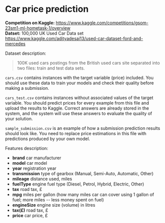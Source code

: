 # Car price prediction 
**Competition on Kaggle:** https://www.kaggle.com/competitions/gsom-23sm1-ml-hometask-1/overview  
**Datset:** 100,000 UK Used Car Data set https://www.kaggle.com/adityadesai13/used-car-dataset-ford-and-mercedes 


Dataset description: 
>100K used cars postings from the British used cars site separated into two files: train and test data sets.

`cars.csv` contains instances with the target variable (price) included. You should use these data to train your models and check their quality before making a submission.

`cars_test.csv` contains instances without associated values of the target variable. You should predict prices for every example from this file and upload the results to Kaggle. Correct answers are already stored in the system, and the system will use these answers to evaluate the quality of your solution.

`sample_submission.csv` is an example of how a submission prediction results should look like. You need to replace price estimations in this file with predictions produced by your own model.

Features description:

- **brand** car manufacturer
- **model** car model
- **year** registration year
- **transmission** type of gearbox (Manual, Semi-Auto, Automatic, Other)
- **mileage** distance used, miles
- **fuelType** engine fuel type (Diesel, Petrol, Hybrid, Electric, Other)
- **tax** road tax, £
- **mpg** miles per gallon (how many miles car can cover using 1 gallon of fuel; more miles -- less money spent on fuel)
- **engineSize** engine size (volume) in litres
- **tax(£)** road tax, £
- **price** car price, £
